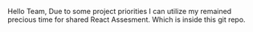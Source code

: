 Hello Team,
Due to some project priorities I can utilize my remained precious time for shared React Assesment.
Which is inside this git repo.